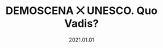 ---
title: "DEMOSCENA ⨉ UNESCO. Quo Vadis?"
url: https://xenium.rocks/en/events
where: Xenium Festival, Katowice
date: 2021.01.01
type: Talk
---